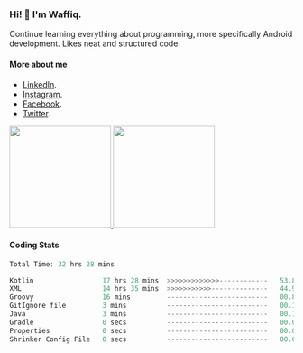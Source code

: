 ### Hi! 👋 I'm Waffiq.

Continue learning everything about programming, more specifically Android development. Likes neat and structured code.

#### More about me 
- [LinkedIn](https://www.linkedin.com/in/waffiqaziz/).
- [Instagram](https://www.instagram.com/waffiqaziz/).
- [Facebook](https://web.facebook.com/WaffiqAziz/).
- [Twitter](https://twitter.com/AzizWaffiq).

<p align="left">
<a href="https://github.com/waffiqaziz">
  <img height="180em" src="https://github-readme-stats-eight-theta.vercel.app/api?username=waffiqaziz&show_icons=true&theme=algolia&include_all_commits=true&count_private=true"/>
  <img height="180em" src="https://github-readme-stats-eight-theta.vercel.app/api/top-langs/?username=waffiqaziz&layout=compact&langs_count=8&theme=algolia"/>
</a>
</p>

#### Coding Stats
<!--START_SECTION:waka-->

```rust
Total Time: 32 hrs 28 mins

Kotlin                 17 hrs 28 mins  >>>>>>>>>>>>>------------   53.83 %
XML                    14 hrs 35 mins  >>>>>>>>>>>--------------   44.95 %
Groovy                 16 mins         -------------------------   00.83 %
GitIgnore file         3 mins          -------------------------   00.17 %
Java                   3 mins          -------------------------   00.16 %
Gradle                 0 secs          -------------------------   00.04 %
Properties             0 secs          -------------------------   00.02 %
Shrinker Config File   0 secs          -------------------------   00.00 %
```

<!--END_SECTION:waka-->
